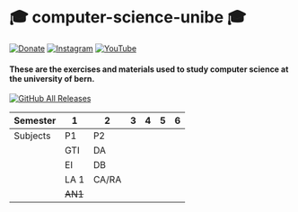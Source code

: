 # 🎓 computer-science-unibe 🎓

[![Donate](https://img.shields.io/badge/Donate-PayPal-blue?logo=paypal)](https://www.paypal.com/cgi-bin/webscr?cmd=_s-xclick&hosted_button_id=L4E6PHP4RLC6S&source=url)
[![Instagram](https://img.shields.io/badge/follow-Instagram-C13584?logo=instagram)](https://www.instagram.com/luk_i_gold) [![YouTube](https://img.shields.io/badge/follow-YouTube-FD1D1D?logo=youtube)](https://www.youtube.com/channel/UC8ALPBYX2RoA1n9_N-tftOg)

#### These are the exercises and materials used to study computer science at the university of bern.

[![GitHub All Releases](https://img.shields.io/github/downloads/lukigold/computer-science-unibe/total?color=green)](https://github.com/lukigold/computer-science-unibe/releases) 


| Semester   | 1        | 2     | 3     | 4     | 5     | 6     |
| ---------- |----------|-------|-------|-------|-------|-------|
| Subjects   | P1       | P2    |       |       |       |       |
|            | GTI      | DA    |       |       |       |       |
|            | EI       | DB    |       |       |       |       |
|            | LA 1     | CA/RA |       |       |       |       |
|            | ~~AN1~~  |       |       |       |       |       |









